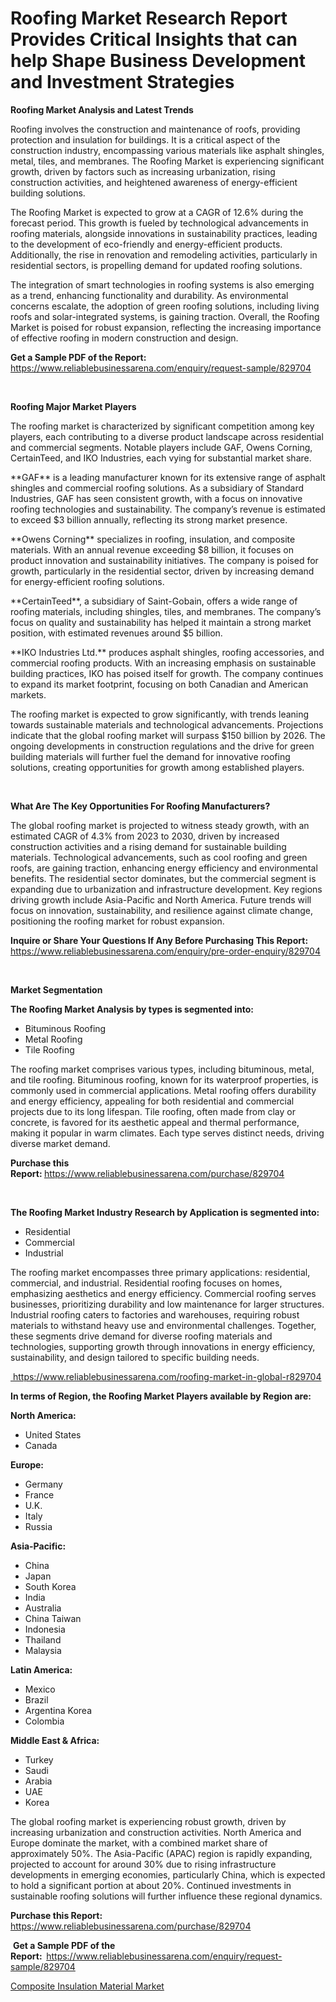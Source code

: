 <p><h1>Roofing Market Research Report Provides Critical Insights that can help Shape Business Development and Investment Strategies</h1></p><p><strong>Roofing Market Analysis and Latest Trends</strong></p>
<p><p>Roofing involves the construction and maintenance of roofs, providing protection and insulation for buildings. It is a critical aspect of the construction industry, encompassing various materials like asphalt shingles, metal, tiles, and membranes. The Roofing Market is experiencing significant growth, driven by factors such as increasing urbanization, rising construction activities, and heightened awareness of energy-efficient building solutions.</p><p>The Roofing Market is expected to grow at a CAGR of 12.6% during the forecast period. This growth is fueled by technological advancements in roofing materials, alongside innovations in sustainability practices, leading to the development of eco-friendly and energy-efficient products. Additionally, the rise in renovation and remodeling activities, particularly in residential sectors, is propelling demand for updated roofing solutions.</p><p>The integration of smart technologies in roofing systems is also emerging as a trend, enhancing functionality and durability. As environmental concerns escalate, the adoption of green roofing solutions, including living roofs and solar-integrated systems, is gaining traction. Overall, the Roofing Market is poised for robust expansion, reflecting the increasing importance of effective roofing in modern construction and design.</p></p>
<p><strong>Get a Sample PDF of the Report:&nbsp;</strong> <a href="https://www.reliablebusinessarena.com/enquiry/request-sample/829704?utm_campaign=1841&utm_medium=2&utm_source=Github&utm_content=ia&utm_term=01042025&utm_id=roofing">https://www.reliablebusinessarena.com/enquiry/request-sample/829704</a></p>
<p>&nbsp;</p>
<p><strong>Roofing Major Market Players</strong></p>
<p><p>The roofing market is characterized by significant competition among key players, each contributing to a diverse product landscape across residential and commercial segments. Notable players include GAF, Owens Corning, CertainTeed, and IKO Industries, each vying for substantial market share.</p><p>**GAF** is a leading manufacturer known for its extensive range of asphalt shingles and commercial roofing solutions. As a subsidiary of Standard Industries, GAF has seen consistent growth, with a focus on innovative roofing technologies and sustainability. The company’s revenue is estimated to exceed $3 billion annually, reflecting its strong market presence.</p><p>**Owens Corning** specializes in roofing, insulation, and composite materials. With an annual revenue exceeding $8 billion, it focuses on product innovation and sustainability initiatives. The company is poised for growth, particularly in the residential sector, driven by increasing demand for energy-efficient roofing solutions.</p><p>**CertainTeed**, a subsidiary of Saint-Gobain, offers a wide range of roofing materials, including shingles, tiles, and membranes. The company’s focus on quality and sustainability has helped it maintain a strong market position, with estimated revenues around $5 billion.</p><p>**IKO Industries Ltd.** produces asphalt shingles, roofing accessories, and commercial roofing products. With an increasing emphasis on sustainable building practices, IKO has poised itself for growth. The company continues to expand its market footprint, focusing on both Canadian and American markets.</p><p>The roofing market is expected to grow significantly, with trends leaning towards sustainable materials and technological advancements. Projections indicate that the global roofing market will surpass $150 billion by 2026. The ongoing developments in construction regulations and the drive for green building materials will further fuel the demand for innovative roofing solutions, creating opportunities for growth among established players.</p></p>
<p>&nbsp;</p>
<p><strong>What Are The Key Opportunities For Roofing Manufacturers?</strong></p>
<p><p>The global roofing market is projected to witness steady growth, with an estimated CAGR of 4.3% from 2023 to 2030, driven by increased construction activities and a rising demand for sustainable building materials. Technological advancements, such as cool roofing and green roofs, are gaining traction, enhancing energy efficiency and environmental benefits. The residential sector dominates, but the commercial segment is expanding due to urbanization and infrastructure development. Key regions driving growth include Asia-Pacific and North America. Future trends will focus on innovation, sustainability, and resilience against climate change, positioning the roofing market for robust expansion.</p></p>
<p><strong>Inquire or Share Your Questions If Any Before Purchasing This Report:</strong> <a href="https://www.reliablebusinessarena.com/enquiry/pre-order-enquiry/829704?utm_campaign=1841&utm_medium=2&utm_source=Github&utm_content=ia&utm_term=01042025&utm_id=roofing">https://www.reliablebusinessarena.com/enquiry/pre-order-enquiry/829704</a></p>
<p>&nbsp;</p>
<p><strong>Market Segmentation</strong></p>
<p><strong>The Roofing Market Analysis by types is segmented into:</strong></p>
<p><ul><li>Bituminous Roofing</li><li>Metal Roofing</li><li>Tile Roofing</li></ul></p>
<p><p>The roofing market comprises various types, including bituminous, metal, and tile roofing. Bituminous roofing, known for its waterproof properties, is commonly used in commercial applications. Metal roofing offers durability and energy efficiency, appealing for both residential and commercial projects due to its long lifespan. Tile roofing, often made from clay or concrete, is favored for its aesthetic appeal and thermal performance, making it popular in warm climates. Each type serves distinct needs, driving diverse market demand.</p></p>
<p><strong>Purchase this Report:&nbsp;</strong><a href="https://www.reliablebusinessarena.com/purchase/829704?utm_campaign=1841&utm_medium=2&utm_source=Github&utm_content=ia&utm_term=01042025&utm_id=roofing">https://www.reliablebusinessarena.com/purchase/829704</a></p>
<p>&nbsp;</p>
<p><strong>The Roofing Market Industry Research by Application is segmented into:</strong></p>
<p><ul><li>Residential</li><li>Commercial</li><li>Industrial</li></ul></p>
<p><p>The roofing market encompasses three primary applications: residential, commercial, and industrial. Residential roofing focuses on homes, emphasizing aesthetics and energy efficiency. Commercial roofing serves businesses, prioritizing durability and low maintenance for larger structures. Industrial roofing caters to factories and warehouses, requiring robust materials to withstand heavy use and environmental challenges. Together, these segments drive demand for diverse roofing materials and technologies, supporting growth through innovations in energy efficiency, sustainability, and design tailored to specific building needs.</p></p>
<p><a href="https://www.reliablebusinessarena.com/roofing-market-in-global-r829704?utm_campaign=1841&utm_medium=2&utm_source=Github&utm_content=ia&utm_term=01042025&utm_id=roofing">&nbsp;https://www.reliablebusinessarena.com/roofing-market-in-global-r829704</a></p>
<p><strong>In terms of Region, the Roofing Market Players available by Region are:</strong></p>
<p>
    <p> <strong> North America: </strong>
        <ul>
            <li>United States</li>
            <li>Canada</li>
        </ul>
        </p> 
    <p> <strong> Europe: </strong>
        <ul>
            <li>Germany</li>
            <li>France</li>
            <li>U.K.</li>
            <li>Italy</li>
            <li>Russia</li>
        </ul>
        </p> 
    <p> <strong> Asia-Pacific: </strong>
        <ul>
            <li>China</li>
            <li>Japan</li>
            <li>South Korea</li>
            <li>India</li>
            <li>Australia</li>
            <li>China Taiwan</li>
            <li>Indonesia</li>
            <li>Thailand</li>
            <li>Malaysia</li>
        </ul>
        </p> 
    <p> <strong> Latin America: </strong>
        <ul>
            <li>Mexico</li>
            <li>Brazil</li>
            <li>Argentina Korea</li>
            <li>Colombia</li>
        </ul>
        </p> 
    <p> <strong> Middle East & Africa: </strong>
        <ul>
            <li>Turkey</li>
            <li>Saudi</li>
            <li>Arabia</li>
            <li>UAE</li>
            <li>Korea</li>
        </ul>
    </p>
    </p>
<p><p>The global roofing market is experiencing robust growth, driven by increasing urbanization and construction activities. North America and Europe dominate the market, with a combined market share of approximately 50%. The Asia-Pacific (APAC) region is rapidly expanding, projected to account for around 30% due to rising infrastructure developments in emerging economies, particularly China, which is expected to hold a significant portion at about 20%. Continued investments in sustainable roofing solutions will further influence these regional dynamics.</p></p>
<p><strong>Purchase this Report: </strong><a href="https://www.reliablebusinessarena.com/purchase/829704?utm_campaign=1841&utm_medium=2&utm_source=Github&utm_content=ia&utm_term=01042025&utm_id=roofing">https://www.reliablebusinessarena.com/purchase/829704</a></p>
<p>&nbsp;<strong>Get a Sample PDF of the Report:&nbsp;&nbsp;</strong><a href="https://www.reliablebusinessarena.com/enquiry/request-sample/829704?utm_campaign=1841&utm_medium=2&utm_source=Github&utm_content=ia&utm_term=01042025&utm_id=roofing">https://www.reliablebusinessarena.com/enquiry/request-sample/829704</a></p>
<p><strong></strong></p>
<p><p><a href="https://github.com/julyju69/Market-Research-Report-List-6/blob/main/composite-insulation-material-market.md?utm_campaign=1841&utm_medium=2&utm_source=Github&utm_content=ia&utm_term=01042025&utm_id=roofing">Composite Insulation Material Market</a></p></p>